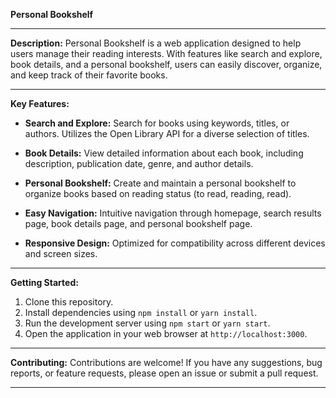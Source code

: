**Personal Bookshelf**

---

**Description:**
Personal Bookshelf is a web application designed to help users manage their reading interests. With features like search and explore, book details, and a personal bookshelf, users can easily discover, organize, and keep track of their favorite books.

---

**Key Features:**
- **Search and Explore:** Search for books using keywords, titles, or authors. Utilizes the Open Library API for a diverse selection of titles.
  
- **Book Details:** View detailed information about each book, including description, publication date, genre, and author details.
  
- **Personal Bookshelf:** Create and maintain a personal bookshelf to organize books based on reading status (to read, reading, read).
  
- **Easy Navigation:** Intuitive navigation through homepage, search results page, book details page, and personal bookshelf page.
  
- **Responsive Design:** Optimized for compatibility across different devices and screen sizes.

---

**Getting Started:**
1. Clone this repository.
2. Install dependencies using `npm install` or `yarn install`.
3. Run the development server using `npm start` or `yarn start`.
4. Open the application in your web browser at `http://localhost:3000`.

---

**Contributing:**
Contributions are welcome! If you have any suggestions, bug reports, or feature requests, please open an issue or submit a pull request.

---

